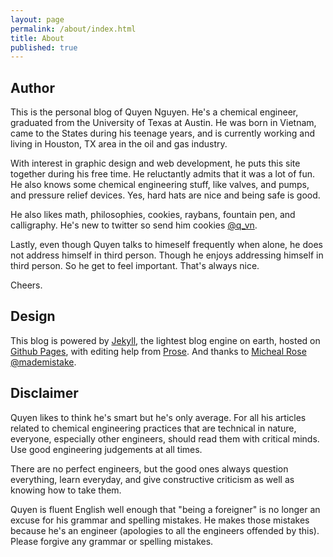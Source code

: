 ```yaml
---
layout: page
permalink: /about/index.html
title: About
published: true
---
```


## Author
This is the personal blog of Quyen Nguyen. He's a chemical engineer, graduated from the University of Texas at Austin. He was born in Vietnam, came to the States during his teenage years, and is currently working and living in Houston, TX area in the oil and gas industry. 

With interest in graphic design and web development, he puts this site together during his free time. He reluctantly admits that it was a lot of fun. He also knows some chemical engineering stuff, like valves, and pumps, and pressure relief devices. Yes, hard hats are nice and being safe is good. 

He also likes math, philosophies, cookies, raybans, fountain pen, and calligraphy. He's new to twitter so send him cookies [@q_vn][0]. 

Lastly, even though Quyen talks to himeself frequently when alone, he does not address himself in third person. Though he enjoys addressing himself in third person. So he get to feel important. That's always nice. 

Cheers.

## Design 
This blog is powered by [Jekyll][1], the lightest blog engine on earth, hosted on [Github Pages][2], with editing help from [Prose][3]. And thanks to [Micheal Rose][4] [@mademistake][5].

## Disclaimer
Quyen likes to think he's smart but he's only average. For all his articles related to chemical engineering practices that are technical in nature, everyone, especially other engineers, should read them with critical minds. Use good engineering judgements at all times. 

There are no perfect engineers, but the good ones always question everything, learn everyday, and give constructive criticism as well as knowing how to take them.

Quyen is fluent English well enough that "being a foreigner" is no longer an excuse for his grammar and spelling mistakes. He makes those mistakes because he's an engineer (apologies to all the engineers offended by this). Please forgive any grammar or spelling mistakes. 

[0]: https://twitter.com/q_vn
[1]: https://github.coms:/mojombo/jekyll
[2]: http://pages.github.com/
[3]: http://prose.io/
[4]: http://mademistakes.com
[5]: https://twitter.com/mmistakes
[6]: http://mademistakes.com/articles/so-simple-jekyll-theme.html
